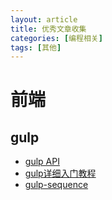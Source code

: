 ```yaml
---
layout: article
title: 优秀文章收集
categories: [编程相关]
tags: [其他]
---
```


# 前端

## gulp

- [gulp API](https://github.com/gulpjs/gulp/blob/v3.9.1/docs/API.md)
- [gulp详细入门教程](http://www.cnblogs.com/fengyuqing/p/5332112.html)
- [gulp-sequence](https://www.npmjs.com/package/gulp-sequence)
